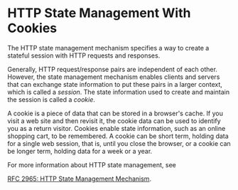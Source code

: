 
# HTTP State Management With Cookies

The HTTP state management mechanism specifies a way to create a stateful session with HTTP requests and responses.

Generally, HTTP request/response pairs are independent of each other. However, the state management mechanism enables clients and servers that can exchange state information to put these pairs in a larger context, which is called a *session*. The state information used to create and maintain the session is called a *cookie*.

A cookie is a piece of data that can be stored in a browser's cache. If you visit a web site and then revisit it, the cookie data can be used to identify you as a return visitor. Cookies enable state information, such as an online shopping cart, to be remembered. A cookie can be short term, holding data for a single web session, that is, until you close the browser, or a cookie can be longer term, holding data for a week or a year.

For more information about HTTP state management, see 

[RFC 2965: HTTP State Management Mechanism](http://www.ietf.org/rfc/rfc2965.txt).
